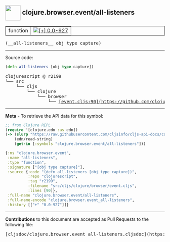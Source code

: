 ## <img width="48px" valign="middle" src="http://i.imgur.com/Hi20huC.png"> clojure.browser.event/all-listeners

 <table border="1">
<tr>

<td>function</td>
<td><a href="https://github.com/cljsinfo/cljs-api-docs/tree/0.0-927"><img valign="middle" alt="[+] 0.0-927" src="https://img.shields.io/badge/+-0.0--927-lightgrey.svg"></a> </td>
</tr>
</table>

 <samp>
(__all-listeners__ obj type capture)<br>
</samp>

---





Source code:

```clj
(defn all-listeners [obj type capture])
```

 <pre>
clojurescript @ r2199
└── src
    └── cljs
        └── clojure
            └── browser
                └── <ins>[event.cljs:90](https://github.com/clojure/clojurescript/blob/r2199/src/cljs/clojure/browser/event.cljs#L90)</ins>
</pre>


---

__Meta__ - To retrieve the API data for this symbol:

```clj
;; from Clojure REPL
(require '[clojure.edn :as edn])
(-> (slurp "https://raw.githubusercontent.com/cljsinfo/cljs-api-docs/catalog/cljs-api.edn")
    (edn/read-string)
    (get-in [:symbols "clojure.browser.event/all-listeners"]))
```

```clj
{:ns "clojure.browser.event",
 :name "all-listeners",
 :type "function",
 :signature ["[obj type capture]"],
 :source {:code "(defn all-listeners [obj type capture])",
          :repo "clojurescript",
          :tag "r2199",
          :filename "src/cljs/clojure/browser/event.cljs",
          :lines [90]},
 :full-name "clojure.browser.event/all-listeners",
 :full-name-encode "clojure.browser.event_all-listeners",
 :history [["+" "0.0-927"]]}

```

---

__Contributions__ to this document are accepted as Pull Requests to the following file:

 <pre>
[cljsdoc/clojure.browser.event_all-listeners.cljsdoc](https://github.com/cljsinfo/cljs-api-docs/blob/master/cljsdoc/clojure.browser.event_all-listeners.cljsdoc)
</pre>


